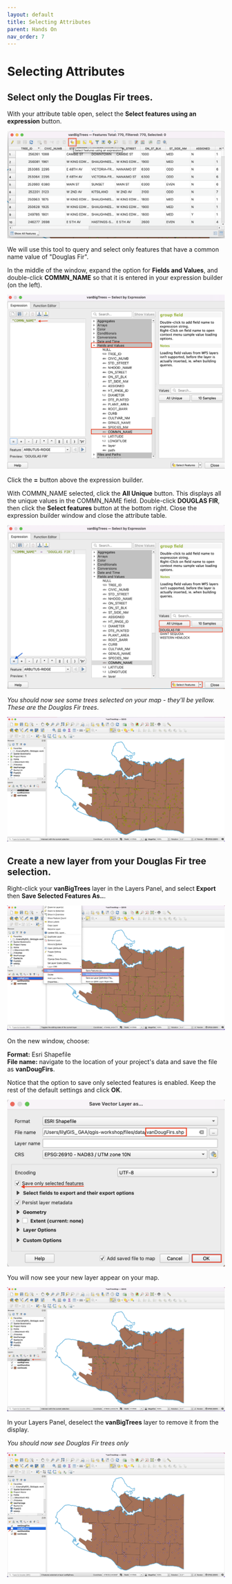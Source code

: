 ```yaml
---
layout: default
title: Selecting Attributes
parent: Hands On
nav_order: 7
---
```


# Selecting Attributes

## Select only the Douglas Fir trees.
With your attribute table open, select the **Select features using an expression** button.

![Select features Option 1](./images/select-features-using-an-expression-1_20220518.png)

We will use this tool to query and select only features that have a common name value of "Douglas Fir".

In the middle of the window, expand the option for **Fields and Values**, and double-click **COMMN_NAME** so that it is entered in your expression builder (on the left).

![Common name value](./images/commn-name_20220518.png)

Click the **=** button above the expression builder.

With COMMN_NAME selected, click the **All Unique** button. This displays all the unique values in the COMMN_NAME field. Double-click **DOUGLAS FIR**, then click the **Select features** button at the bottom right.
Close the expression builder window and close the attribute table.

![Douglas fir features](./images/douglas-fir-features_20220518.png)

*You should now see some trees selected on your map - they'll be yellow. These are the Douglas Fir trees*. 

![new Douglas Fir trees](./images/Douglas-fir-trees-map_20220518.png)

## Create a new layer from your Douglas Fir tree selection.
Right-click your **vanBigTrees** layer in the Layers Panel, and select **Export** then **Save Selected Features As..**.

![vanBigTrees Save selected features as](./images/vanBigTrees-save-selected-features_20220518.png)

On the new window, choose:

**Format:** Esri Shapefile    
**File name:** navigate to the location of your project's data and save the file as **vanDougFirs**.

Notice that the option to save only selected features is enabled. Keep the rest of the default settings and click **OK**.

![vanDougFirs save feature](./images/vanDougFirs-save-selected-feature_20220518.png)

You will now see your new layer appear on your map.

![vanDougFirs new layer](./images/vanDougFirs-new-layer-20220518.png)

In your Layers Panel, deselect the **vanBigTrees** layer to remove it from the display.

*You should now see Douglas Fir trees only*

![vanBigTrees Deselect](./images/vanBigTrees-deselect_20220518.png)
